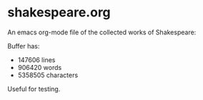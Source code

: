 # shakespeare.org
An emacs org-mode file of the collected works of Shakespeare:

Buffer has:
  - 147606 lines
  - 906420 words
  - 5358505 characters

Useful for testing. 
